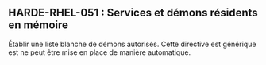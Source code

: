 ## HARDE-RHEL-051 : Services et démons résidents en mémoire

Établir une liste blanche de démons autorisés.
Cette directive est générique est ne peut être mise en place de manière automatique.

